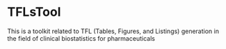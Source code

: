 # TFLsTool
This is a toolkit related to TFL (Tables, Figures, and Listings) generation in the field of clinical biostatistics for pharmaceuticals
